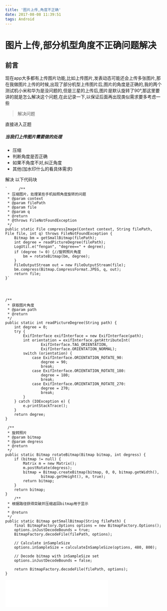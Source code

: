 ```yaml
---
title: '图片上传,角度不正确'
date: 2017-08-08 11:39:51
tags: Android
---
```

# 图片上传,部分机型角度不正确问题解决 #
## 前言 ##

现在app大多都有上传图片功能,比如上传图片,发表动态可能还会上传多张图片,那在我做图片上传的时候,出现了部分机型上传图片后,图片的角度是正确的,我的两个测试机小米和华为是没问题的,但是三星的上传后,图片是默认旋转了90°,那这里要讲的就是怎么解决这个问题,在此记录一下,以保证后面再出现类似需求要多考虑一些
<!--more-->
> 解决问题

直接进入正题
##### 当我们上传图片需要做的处理 #####
- 压缩
- 判断角度是否正确
- 如果不角度不对,纠正角度
- 其他(加水印什么的看具体需求)

解决
以下代码块
    
	`     /**
     * 压缩图片，处理某些手机拍照角度旋转的问题
     * @param context
     * @param filePath
     * @param file
     * @param q
     * @return
     * @throws FileNotFoundException
     */
    public static File compressImage(Context context, String filePath, File file, int q) throws FileNotFoundException {
        Bitmap bm = getSmallBitmap(filePath);
        int degree = readPictureDegree(filePath);
        LogUtil.e("fengan", "degree==" + degree);
        if (degree != 0) {//旋转照片角度
            bm = rotateBitmap(bm, degree);
        }
        FileOutputStream out = new FileOutputStream(file);
        bm.compress(Bitmap.CompressFormat.JPEG, q, out);
        return file;
    }`




    /**
     * 获取图片角度
     * @param path
     * @return
     */
    public static int readPictureDegree(String path) {
        int degree = 0;
        try {
            ExifInterface exifInterface = new ExifInterface(path);
            int orientation = exifInterface.getAttributeInt(
                    ExifInterface.TAG_ORIENTATION,
                    ExifInterface.ORIENTATION_NORMAL);
            switch (orientation) {
                case ExifInterface.ORIENTATION_ROTATE_90:
                    degree = 90;
                    break;
                case ExifInterface.ORIENTATION_ROTATE_180:
                    degree = 180;
                    break;
                case ExifInterface.ORIENTATION_ROTATE_270:
                    degree = 270;
                    break;
            }
        } catch (IOException e) {
            e.printStackTrace();
        }
        return degree;
    }

     /**
     * 旋转照片
     * @param bitmap
     * @param degress
     * @return
     */
    public static Bitmap rotateBitmap(Bitmap bitmap, int degress) {
        if (bitmap != null) {
            Matrix m = new Matrix();
            m.postRotate(degress);
            bitmap = Bitmap.createBitmap(bitmap, 0, 0, bitmap.getWidth(),
                    bitmap.getHeight(), m, true);
            return bitmap;
        }
        return bitmap;
    }
        /**
     * 根据路径获得突破并压缩返回bitmap用于显示
     *
     * @return
     */
    public static Bitmap getSmallBitmap(String filePath) {
        final BitmapFactory.Options options = new BitmapFactory.Options();
        options.inJustDecodeBounds = true;
        BitmapFactory.decodeFile(filePath, options);

        // Calculate inSampleSize
        options.inSampleSize = calculateInSampleSize(options, 480, 800);

        // Decode bitmap with inSampleSize set
        options.inJustDecodeBounds = false;

        return BitmapFactory.decodeFile(filePath, options);
    }

<iframe frameborder="no" border="0" marginwidth="0" marginheight="0" width=330 height=86 src="//music.163.com/outchain/player?type=2&id=490602392&auto=1&height=66"></iframe>
